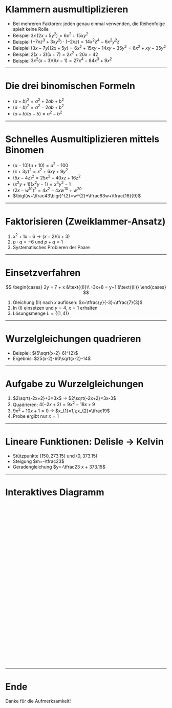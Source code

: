 # Klammern ausmultiplizieren

- <span class="fragment">Bei mehreren Faktoren: jeden genau einmal verwenden, die Reihenfolge spielt keine Rolle</span>
- <span class="fragment">Beispiel $3x\,(2x+5y^{2}) = 6x^{2} + 15xy^{2}$</span>
- <span class="fragment">Beispiel $(-7xz^{3}+3xy^{2})\cdot(-2xz) = 14x^{2}z^{4}-6x^{2}y^{2}z$</span>
- <span class="fragment">Beispiel $(3x-7y)(2x+5y) = 6x^{2}+15xy-14xy-35y^{2}=6x^{2}+xy-35y^{2}$</span>
- <span class="fragment">Beispiel $2(x+3)(x+7) = 2x^{2}+20x+42$</span>
- <span class="fragment">Beispiel $3x^{2}(x-3)(9x-1)=27x^{4}-84x^{3}+9x^{2}$</span>

---
# Die drei binomischen Formeln

- <span class="fragment">$(a+b)^{2}=a^{2}+2ab+b^{2}$</span>
- <span class="fragment">$(a-b)^{2}=a^{2}-2ab+b^{2}$</span>
- <span class="fragment">$(a+b)(a-b)=a^{2}-b^{2}$</span>

---
# Schnelles Ausmultiplizieren mittels Binomen

- <span class="fragment">$(u-10)(u+10)=u^{2}-100$</span>
- <span class="fragment">$(x+3y)^{2}=x^{2}+6xy+9y^{2}$</span>
- <span class="fragment">$(5x-4z)^{2}=25x^{2}-40xz+16z^{2}$</span>
- <span class="fragment">$(x^{2}y+1)(x^{2}y-1)=x^{4}y^{2}-1$</span>
- <span class="fragment">$(2x-w^{10})^{2}=4x^{2}-4xw^{10}+w^{20}$</span>
- <span class="fragment">$\bigl(w+\tfrac43\bigr)^{2}=w^{2}+\tfrac83w+\tfrac{16}{9}$</span>

---
# Faktorisieren (Zweiklammer-Ansatz)

1. <span class="fragment">$x^{2}+1x-6 \to (x-2)(x+3)$</span>
2. <span class="fragment">$p\cdot q=-6$ und $p+q=1$</span>
3. <span class="fragment">Systematisches Probieren der Paare</span>

---
# Einsetzverfahren

$$
\begin{cases}
2y = 7 + x &\text{(I)}\\
-3x+8 = y+1 &\text{(II)}
\end{cases}
$$

1. <span class="fragment">Gleichung (II) nach $x$ auflösen: $x=\tfrac{y}{-3}+\tfrac{7}{3}$</span>
2. <span class="fragment">In (I) einsetzen und $y=4$, $x=1$ erhalten</span>
3. <span class="fragment">Lösungsmenge $L=\{(1,4)\}$</span>

---
# Wurzelgleichungen quadrieren

- <span class="fragment">Beispiel: $(5\sqrt{x-2}-6)^{2}$</span>
- <span class="fragment">Ergebnis: $25(x-2)-60\sqrt{x-2}-14$</span>

---
# Aufgabe zu Wurzelgleichungen

1. <span class="fragment">$2\sqrt{-2x+2}+3=3x$ &rarr; $2\sqrt{-2x+2}=3x-3$</span>
2. <span class="fragment">Quadrieren: $4(-2x+2)=9x^{2}-18x+9$</span>
3. <span class="fragment">$9x^{2}-10x+1=0$ &rarr; $x_{1}=1,\;x_{2}=\tfrac19$</span>
4. <span class="fragment">Probe ergibt nur $x=1$</span>

---
# Lineare Funktionen: Delisle &rarr; Kelvin

- <span class="fragment">Stützpunkte $(150,273.15)$ und $(0,373.15)$</span>
- <span class="fragment">Steigung $m=-\tfrac23$</span>
- <span class="fragment">Geradengleichung $y=-\tfrac23 x + 373.15$</span>

---
# Interaktives Diagramm

<div id="desmos-graph" style="width: 100%; height: 500px;"></div>

---
# Ende

Danke f&uuml;r die Aufmerksamkeit!

